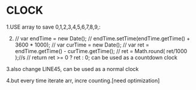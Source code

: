# CLOCK

1.USE array to save 0,1,2,3,4,5,6,7,8,9,:

2.  
    // var endTime = new Date();
    // endTime.setTime(endTime.getTime() + 3600 * 1000);
    // var curTime = new Date();
    // var ret = endTime.getTime() - curTime.getTime();
    // ret = Math.round( ret/1000 );//s
    // return ret >= 0 ? ret : 0;
can be used as a countdown clock

3.also change LINE45, can be used as a normal clock

4.but every time iterate arr, incre counting.[need optimization] 

